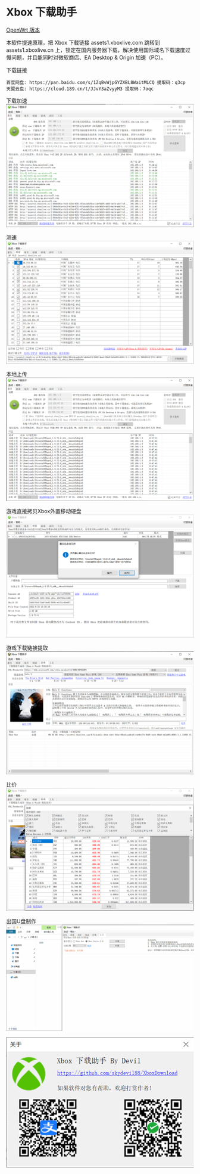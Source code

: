 # Xbox 下载助手

[OpenWrt 版本](./README_OpenWrt.md)

本软件提速原理，把 Xbox 下载链接 assets1.xboxlive.com 跳转到 assets1.xboxlive.cn 上，锁定在国内服务器下载，解决使用国际域名下载速度过慢问题，并且能同时对微软商店、EA 
Desktop & Origin 加速（PC）。

下载链接
```
百度网盘: https://pan.baidu.com/s/1ZqBvWjpGYZXBL8WaitMLCQ 提取码：q3cp 
天翼云盘: https://cloud.189.cn/t/JJvY3aZvyyM3 提取码：7oqc 
```

下载加速
![图1](doc/Pc01.png)

测速
![图2](doc/Pc02.png)

本地上传
![图3](doc/Pc03.png)

游戏直接拷贝Xbox外置移动硬盘
![图4](doc/Pc04.png)

游戏下载链接提取
![图5](doc/Pc05.gif)

比价
![图6](doc/Pc06.png)

出国U盘制作
![图7](doc/Pc07.gif)

![About](doc/About.png)


